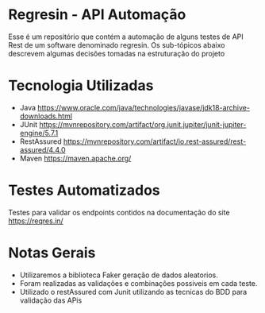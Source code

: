 # Regresin - API Automação

Esse é um repositório que contém a automação de alguns testes de API Rest de um software denominado regresin. Os sub-tópicos abaixo descrevem algumas decisões tomadas na estruturação do projeto        


# Tecnologia Utilizadas

* Java https://www.oracle.com/java/technologies/javase/jdk18-archive-downloads.html
* JUnit https://mvnrepository.com/artifact/org.junit.jupiter/junit-jupiter-engine/5.7.1
* RestAssured https://mvnrepository.com/artifact/io.rest-assured/rest-assured/4.4.0
* Maven https://maven.apache.org/


#  Testes Automatizados

Testes para validar os endpoints contidos na documentação do site https://reqres.in/

# Notas Gerais

* Utilizaremos a biblioteca Faker geração de dados aleatorios.
* Foram realizadas as validações e combinações possiveis em cada teste.
* Utilizado o restAssured com Junit utilizando as tecnicas do BDD para validação das APis
